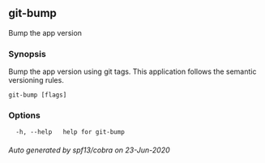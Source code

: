 ## git-bump

Bump the app version

### Synopsis

Bump the app version using git tags. This application follows the
semantic versioning rules.

```
git-bump [flags]
```

### Options

```
  -h, --help   help for git-bump
```

###### Auto generated by spf13/cobra on 23-Jun-2020
